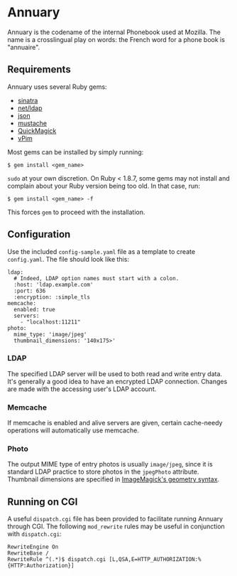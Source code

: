 Annuary
=======
Annuary is the codename of the internal Phonebook used at Mozilla. The name is
a crosslingual play on words: the French word for a phone book is "annuaire".

Requirements
------------
Annuary uses several Ruby gems:

* [sinatra](http://www.sinatrarb.com/)
* [net/ldap](http://github.com/RoryO/ruby-net-ldap)
* [json](http://flori.github.com/json/)
* [mustache](http://github.com/defunkt/mustache)
* [QuickMagick](http://quickmagick.rubyforge.org/quick_magick/)
* [vPim](http://vpim.rubyforge.org/)

Most gems can be installed by simply running:

    $ gem install <gem_name>

`sudo` at your own discretion. On Ruby < 1.8.7, some gems may not install and 
complain about your Ruby version being too old. In that case, run: 

    $ gem install <gem_name> -f

This forces `gem` to proceed with the installation.

Configuration
-------------
Use the included `config-sample.yaml` file as a template to create 
`config.yaml`. The file should look like this:

    ldap:
      # Indeed, LDAP option names must start with a colon.
      :host: 'ldap.example.com'
      :port: 636
      :encryption: :simple_tls
    memcache:
      enabled: true
      servers:
        - "localhost:11211"
    photo:
      mime_type: 'image/jpeg'
      thumbnail_dimensions: '140x175>'

### LDAP ###
The specified LDAP server will be used to both read and write entry data. It's
generally a good idea to have an encrypted LDAP connection. Changes are made
with the accessing user's LDAP account.

### Memcache ###
If memcache is enabled and alive servers are given, certain cache-needy
operations will automatically use memcache.

### Photo ###
The output MIME type of entry photos is usually `image/jpeg`, since it is
standard LDAP practice to store photos in the `jpegPhoto` attribute. Thumbnail 
dimensions are specified in [ImageMagick's geometry
syntax](http://www.imagemagick.org/script/command-line-processing.php#geometry).

Running on CGI
--------------
A useful `dispatch.cgi` file has been provided to facilitate running Annuary
through CGI. The following `mod_rewrite` rules may be useful in conjunction
with `dispatch.cgi`:

    RewriteEngine On
    RewriteBase /
    RewriteRule ^(.*)$ dispatch.cgi [L,QSA,E=HTTP_AUTHORIZATION:%{HTTP:Authorization}]


